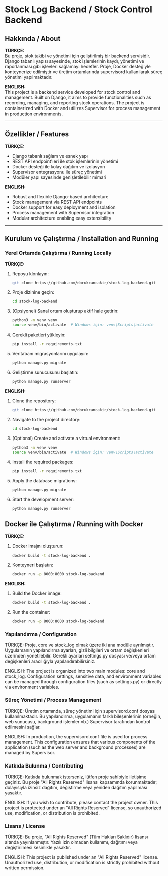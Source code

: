 # Stock Log Backend / Stock Control Backend

## Hakkında / About

**TÜRKÇE:**  
Bu proje, stok takibi ve yönetimi için geliştirilmiş bir backend servisidir. Django tabanlı yapısı sayesinde, stok işlemlerinin kaydı, yönetimi ve raporlanması gibi işlevleri sağlamayı hedefler. Proje, Docker desteğiyle konteynerize edilmiştir ve üretim ortamlarında supervisord kullanılarak süreç yönetimi yapılmaktadır.

**ENGLISH:**  
This project is a backend service developed for stock control and management. Built on Django, it aims to provide functionalities such as recording, managing, and reporting stock operations. The project is containerized with Docker and utilizes Supervisor for process management in production environments.

---

## Özellikler / Features

**TÜRKÇE:**  
- Django tabanlı sağlam ve esnek yapı  
- REST API endpoint'leri ile stok işlemlerinin yönetimi  
- Docker desteği ile kolay dağıtım ve izolasyon  
- Supervisor entegrasyonu ile süreç yönetimi  
- Modüler yapı sayesinde genişletilebilir mimari

**ENGLISH:**  
- Robust and flexible Django-based architecture  
- Stock management via REST API endpoints  
- Docker support for easy deployment and isolation  
- Process management with Supervisor integration  
- Modular architecture enabling easy extensibility

---

## Kurulum ve Çalıştırma / Installation and Running

### Yerel Ortamda Çalıştırma / Running Locally

**TÜRKÇE:**
1. Repoyu klonlayın:
   ```bash
   git clone https://github.com/dorukcancakir/stock-log-backend.git
   ```
2. Proje dizinine geçin:
   ```bash
   cd stock-log-backend
   ```
3. (Opsiyonel) Sanal ortam oluşturup aktif hale getirin:
   ```bash
   python3 -m venv venv
   source venv/bin/activate  # Windows için: venv\Scripts\activate
   ```
4. Gerekli paketleri yükleyin:
   ```bash
   pip install -r requirements.txt
   ```
5. Veritabanı migrasyonlarını uygulayın:
   ```bash
   python manage.py migrate
   ```
6. Geliştirme sunucusunu başlatın:
   ```bash
   python manage.py runserver
   ```

**ENGLISH:**
1. Clone the repository:
   ```bash
   git clone https://github.com/dorukcancakir/stock-log-backend.git
   ```
2. Navigate to the project directory:
   ```bash
   cd stock-log-backend
   ```
3. (Optional) Create and activate a virtual environment:
   ```bash
   python3 -m venv venv
   source venv/bin/activate  # Windows için: venv\Scripts\activate
   ```
4. Install the required packages:
   ```bash
   pip install -r requirements.txt
   ```
5. Apply the database migrations:
   ```bash
   python manage.py migrate
   ```
6. Start the development server:
   ```bash
   python manage.py runserver
   ```

## Docker ile Çalıştırma / Running with Docker

**TÜRKÇE:**
1. Docker imajını oluşturun:
   ```bash
   docker build -t stock-log-backend .
   ```
2. Konteyneri başlatın:
   ```bash
   docker run -p 8000:8000 stock-log-backend
   ```

**ENGLISH:**
1. Build the Docker image:
   ```bash
   docker build -t stock-log-backend .
   ```
2. Run the container:
   ```bash
   docker run -p 8000:8000 stock-log-backend
   ```

### Yapılandırma / Configuration
TÜRKÇE:
Proje, core ve stock_log olmak üzere iki ana modüle ayrılmıştır. Uygulamanın yapılandırma ayarları, gizli bilgileri ve ortam değişkenleri üzerinden yönetilebilir. Gerekli ayarları settings.py dosyası ve/veya ortam değişkenleri aracılığıyla yapılandırabilirsiniz.

ENGLISH:
The project is organized into two main modules: core and stock_log. Configuration settings, sensitive data, and environment variables can be managed through configuration files (such as settings.py) or directly via environment variables.

### Süreç Yönetimi / Process Management
TÜRKÇE:
Üretim ortamında, süreç yönetimi için supervisord.conf dosyası kullanılmaktadır. Bu yapılandırma, uygulamanın farklı bileşenlerinin (örneğin, web sunucusu, background işlemler vb.) Supervisor tarafından kontrol edilmesini sağlar.

ENGLISH:
In production, the supervisord.conf file is used for process management. This configuration ensures that various components of the application (such as the web server and background processes) are managed by Supervisor.

### Katkıda Bulunma / Contributing
TÜRKÇE:
Katkıda bulunmak isterseniz, lütfen proje sahibiyle iletişime geçiniz. Bu proje "All Rights Reserved" lisansı kapsamında korunmaktadır; dolayısıyla izinsiz dağıtım, değiştirme veya yeniden dağıtım yapılması yasaktır.

ENGLISH:
If you wish to contribute, please contact the project owner. This project is protected under an "All Rights Reserved" license, so unauthorized use, modification, or distribution is prohibited.

### Lisans / License
TÜRKÇE:
Bu proje, "All Rights Reserved" (Tüm Hakları Saklıdır) lisansı altında yayınlanmıştır. Yazılı izin olmadan kullanımı, dağıtımı veya değiştirilmesi kesinlikle yasaktır.

ENGLISH:
This project is published under an "All Rights Reserved" license. Unauthorized use, distribution, or modification is strictly prohibited without written permission.
